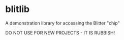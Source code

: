 # blitlib

A demonstration library for accessing the Blitter "chip"

DO NOT USE FOR NEW PROJECTS - IT IS RUBBISH!